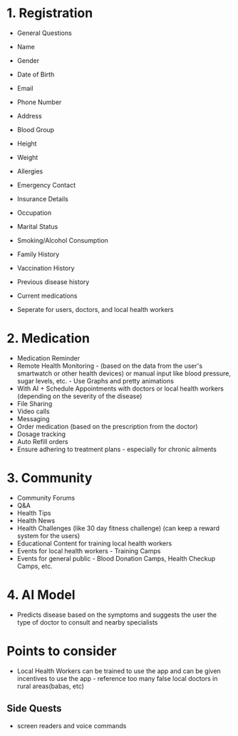 # 1. Registration

- General Questions

- Name
- Gender
- Date of Birth
- Email
- Phone Number
- Address
- Blood Group
- Height
- Weight
- Allergies
- Emergency Contact
- Insurance Details
- Occupation
- Marital Status
- Smoking/Alcohol Consumption
- Family History
- Vaccination History
- Previous disease history
- Current medications

- Seperate for users, doctors, and local health workers

# 2. Medication

- Medication Reminder
- Remote Health Monitoring - (based on the data from the user's smartwatch or other health devices) or manual input like blood pressure, sugar levels, etc. - Use Graphs and pretty animations
- With AI + Schedule Appointments with doctors or local health workers (depending on the severity of the disease)
- File Sharing
- Video calls
- Messaging
- Order medication (based on the prescription from the doctor)
- Dosage tracking
- Auto Refill orders
- Ensure adhering to treatment plans - especially for chronic ailments

# 3. Community

- Community Forums
- Q&A
- Health Tips
- Health News
- Health Challenges (like 30 day fitness challenge) (can keep a reward system for the users)
- Educational Content for training local health workers
- Events for local health workers - Training Camps
- Events for general public - Blood Donation Camps, Health Checkup Camps, etc.

# 4. AI Model

- Predicts disease based on the symptoms and suggests the user the type of doctor to consult and nearby specialists

# Points to consider

- Local Health Workers can be trained to use the app and can be given incentives to use the app - reference too many false local doctors in rural areas(babas, etc)

## Side Quests

- screen readers and voice commands